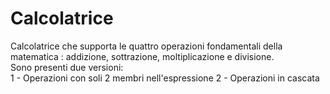 # Calcolatrice
Calcolatrice che supporta le quattro operazioni fondamentali della matematica : addizione, sottrazione, moltiplicazione e divisione.<br>
Sono presenti due versioni:<br>
1 - Operazioni con soli 2 membri nell'espressione
2 - Operazioni in cascata
